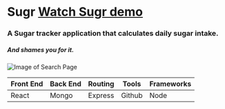 # Sugr [Watch Sugr demo](https://vimeo.com/238163946)

### A Sugar tracker application that calculates daily sugar intake. 
##### And shames you for it.


![Image of Search Page](https://funduval.files.wordpress.com/2017/10/screen-shot-2017-10-14-at-12-15-44-am.png)

Front End | Back End | Routing | Tools | Frameworks 
------------ | ------------- | ------------ | ------------- | --------------
React | Mongo | Express | Github | Node  







